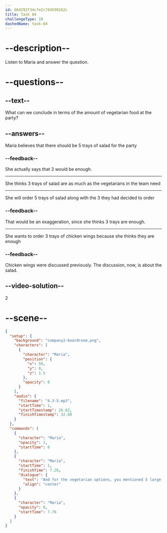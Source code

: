 ```yaml
---
id: 664292f34cfe2c744598162c
title: Task 84
challengeType: 19
dashedName: task-84
---
```


<!-- (Audio) Maria: And for the vegetarian options, you mentioned 5 large trays of salad, but I think 3 large trays is enough. -->

# --description--

Listen to Maria and answer the question.

# --questions--

## --text--

What can we conclude in terms of the amount of vegetarian food at the party?

## --answers--

Maria believes that there should be 5 trays of salad for the party

### --feedback--

She actually says that 3 would be enough.

---

She thinks 3 trays of salad are as much as the vegetarians in the team need

---

She will order 5 trays of salad along with the 3 they had decided to order

### --feedback--

That would be an exaggeration, since she thinks 3 trays are enough.

---

She wants to order 3 trays of chicken wings because she thinks they are enough

### --feedback--

Chicken wings were discussed previously. The discussion, now, is about the salad.

## --video-solution--

2

# --scene--

```json
{
  "setup": {
    "background": "company2-boardroom.png",
    "characters": [
      {
        "character": "Maria",
        "position": {
          "x": 50,
          "y": 0,
          "z": 1.5
        },
        "opacity": 0
      }
    ],
    "audio": {
      "filename": "4.3-5.mp3",
      "startTime": 1,
      "startTimestamp": 26.62,
      "finishTimestamp": 32.88
    }
  },
  "commands": [
    {
      "character": "Maria",
      "opacity": 1,
      "startTime": 0
    },
    {
      "character": "Maria",
      "startTime": 1,
      "finishTime": 7.26,
      "dialogue": {
        "text": "And for the vegetarian options, you mentioned 5 large trays of salad, but I think 3 large trays is enough.",
        "align": "center"
      }
    },
    {
      "character": "Maria",
      "opacity": 0,
      "startTime": 7.76
    }
  ]
}
```
